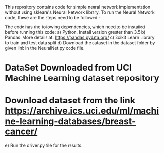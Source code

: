 This repository contains code for simple neural network implementation without using sklearn's Neural Network library. 
To run the Neural Network code, these are the steps need to be followed - 

The code has the following dependencies, which need to be installed before running this code:
a) Python. Install version greater than 3.5
b) Pandas. More details at: https://pandas.pydata.org/
c) Scikit Learn Library to train and test data split
d) Download the dataset in the dataset folder by given link in the NeuralNet.py code file.
# DataSet Downloaded from UCI Machine Learning dataset repository
# Download dataset from the link https://archive.ics.uci.edu/ml/machine-learning-databases/breast-cancer/
e) Run the driver.py file for the results.
